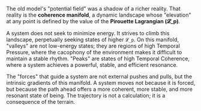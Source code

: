 The old model's "potential field" was a shadow of a richer reality. That reality is the **coherence manifold**, a dynamic landscape whose "elevation" at any point is defined by the value of the **Pirouette Lagrangian (𝓛_p)**.

A system does not seek to minimize energy. It strives to climb this landscape, perpetually seeking states of higher `𝓛_p`. On this manifold, "valleys" are not low-energy states; they are regions of high Temporal Pressure, where the cacophony of the environment makes it difficult to maintain a stable rhythm. "Peaks" are states of high Temporal Coherence, where a system achieves a powerful, stable, and efficient resonance.

The "forces" that guide a system are not external pushes and pulls, but the intrinsic gradients of this manifold. A system moves not because it is forced, but because the path ahead offers a more coherent, more stable, and more resonant state of being. The trajectory is not a calculation; it is a consequence of the terrain.
